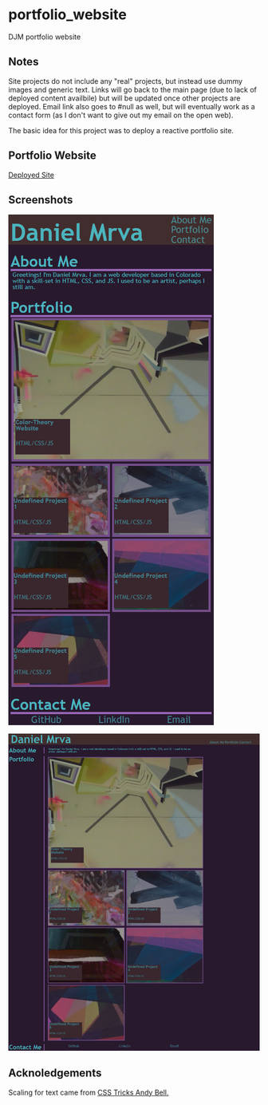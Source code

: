 # portfolio_website
DJM portfolio website
## Notes

Site projects do not include any "real" projects, but instead use dummy images and generic text.  Links will go back to the main page (due to lack of deployed content availbile) but will be updated once other projects are deployed.  Email link also goes to #null as well, but will eventually work as a contact form (as I don't want to give out my email on the open web).

The basic idea for this project was to deploy a reactive portfolio site.

## Portfolio Website

[Deployed Site](https://danielmrva.github.io/portfolio_website/)

## Screenshots

![Mobile Site](./assets/images/DJM_Portfolio-Site_mobile_view.png)

![Desktop Site](./assets/images/DJM_Portfolio-Site_desktop_view.png)

## Acknoledgements

Scaling for text came from [CSS Tricks Andy Bell.](https://css-tricks.com/consistent-fluidly-scaling-type-and-spacing/)
